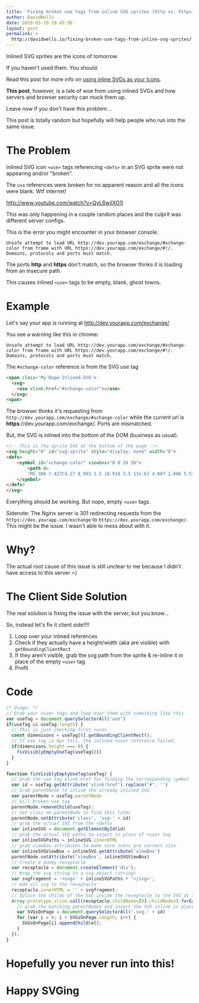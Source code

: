 ```yaml
---
title: 'Fixing broken use tags from inline SVG sprites [http vs. https]'
author: DavidWells
date: 2016-05-10 19:45:56
layout: post
permalink: >
  http://davidwells.io/fixing-broken-use-tags-from-inline-svg-sprites/
---
```


Inlined SVG sprites are the icons of tomorrow.

If you haven't used them. You should.

Read this post for more info on [using inline SVGs as your Icons](https://css-tricks.com/svg-sprites-use-better-icon-fonts/).

**This post**, however, is a tale of woe from using inlined SVGs and how servers and browser security can muck them up.

Leave now if you don't have this problem...

This post is totally random but hopefully will help people who run into the same issue.

# The Problem

Inlined SVG icon `<use>` tags referencing `<defs>` in an SVG sprite were not appearing and/or "broken".

The `use` references were broken for no apparent reason and all the icons were blank. Wtf internet!

http://www.youtube.com/watch?v=QyL6wjlXO1I

This was only happening in a couple random places and the culprit was different server configs.

This is the error you might encounter in your browser console.
```
Unsafe attempt to load URL http://dev.yourapp.com/exchange/#xchange-color from frame with URL https://dev.yourapp.com/exchange/#!/. Domains, protocols and ports must match.
```

The ports **http** and **https** don't match, so the browser thinks it is loading from an insecure path.

This causes inlined `<use>` tags to be empty, blank, ghost towns.

# Example

Let's say your app is running at http://dev.yourapp.com/exchange/

You see a warning like this in chrome:
```
Unsafe attempt to load URL http://dev.yourapp.com/exchange/#xchange-color from frame with URL https://dev.yourapp.com/exchange/#!/. Domains, protocols and ports must match.
```

The `#xchange-color` reference is from the SVG use tag

```html
<span class='My-Dope-Inlined-SVG'>
  <svg>
    <use xlink:href="#xchange-color"></use>
  </svg>
<span>
```

The browser thinks it's requesting from `http://dev.yourapp.com/exchange/#xchange-color` while the current url is **https**://dev.yourapp.com/exchange/. Ports are mismatched.

But, the SVG is inlined into the bottom of the DOM (business as usual).

```html
<!-- This is the sprite SVG at the bottom of the page -->
<svg height="0" id="svg-sprite" style="display: none" width="0">
<defs>
    <symbol id="xchange-color" viewbox="0 0 26 26">
        <path d=
        "M5.306 7.427C4.17 8.993 3.5 10.918 3.5 13s.67 4.007 1.806 5.573l-1.072 1.072C2.832 17.799 2 15.497 2 13s.832-4.799 2.234-6.645l1.072 1.072zm16.46-1.072l-1.072 1.072C21.83 8.993 22.5 10.918 22.5 13s-.67 4.007-1.806 5.573l1.072 1.072C23.168 17.799 24 15.497 24 13s-.832-4.799-2.234-6.645z" fill="#114459"></path>
    </symbol>
</defs>
</svg>
```

Everything should be working. But nope, empty `<use>` tags.

Sidenote: The Nginx server is 301 redirecting requests from the `https://dev.yourapp.com/exchange` to `https://dev.yourapp.com/exchange/`. This might be the issue. I wasn't able to mess about with it.

# Why?

The actual root cause of this issue is still unclear to me because I didn't have access to this server =)

# The Client Side Solution

The real solution is fixing the issue with the server, but you know...

So, instead let's fix it client side!!!!

1. Loop over your inlined <use> references
2. Check if they actually have a height/width (aka are visible) with `getBoundingClientRect`
3. If they aren't visible, grab the svg path from the sprite & re-inline it in place of the empty `<use>` tag
4. Profit

# Code
```js
/* Usage: */
// Grab your <use> tags and loop over them with something like this
var useTag = document.querySelectorAll('use')
if(useTag && useTag.length) {
  // This is just checking first <use>
  const dimenisons = useTag[0].getBoundingClientRect();
  // If use tag is 0px tall, the inlined <use> reference failed.
  if(dimenisons.height === 0) {
    fixVisiblyEmptyUseTag(useTag[0])
  }
}

function fixVisiblyEmptyUseTag(useTag) {
  // Grab the use tag xlink:href for finding the corresponding symbol
  var id = useTag.getAttribute('xlink:href').replace("#", '')
  // Grab parentNode to inline the already inlined SVG
  var parentNode = useTag.parentNode
  // kill broken use tag
  parentNode.removeChild(useTag);
  // Set class on parentNode to find this later
  parentNode.setAttribute('class', 'svg-' + id)
  // grab the actual SVG from the <defs>
  var inlineSVG = document.getElementById(id)
  // grab the actual SVG paths to inject in place of <use> tag
  var inlineSVGPaths = inlineSVG.innerHTML
  // grab viewbox attributes to make sure icons are correct size
  var inlineSVGViewBox = inlineSVG.getAttribute('viewBox')
  parentNode.setAttribute('viewBox', inlineSVGViewBox)
  // Create a dummy receptacle
  var receptacle = document.createElement('div');
  // Wrap the svg string to a svg object (string)
  var svgfragment = '<svg>' + inlineSVGPaths + '</svg>';
  // Add all svg to the receptacle
  receptacle.innerHTML = '' + svgfragment;
  // Splice the childs of the SVG inside the receptacle to the SVG at the body
  Array.prototype.slice.call(receptacle.childNodes[0].childNodes).forEach(function (el) {
    // grab the matching parentNodes and insert the SVG inline in place of <use> tag
    var SVGsOnPage = document.querySelectorAll('.svg-' + id)
    for (var i = 0; i < SVGsOnPage.length; i++) {
      SVGsOnPage[i].appendChild(el);
    }
  });
}
```

# Hopefully you never run into this!

# Happy SVGing
